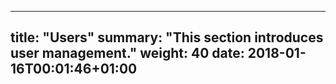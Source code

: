 
---
title: "Users"
summary: "This section introduces user management."
weight: 40
date: 2018-01-16T00:01:46+01:00
---

